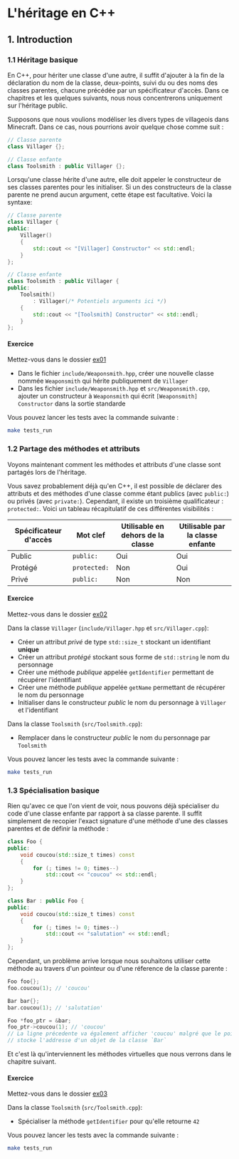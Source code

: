 # L'héritage en C++

## 1. Introduction

### 1.1 Héritage basique

En C++, pour hériter une classe d'une autre, il suffit d'ajouter à la fin de la déclaration du nom de la classe, deux-points, suivi du ou des noms des classes parentes, chacune précédée par un spécificateur d'accès. Dans ce chapitres et les quelques suivants, nous nous concentrerons uniquement sur l'héritage public.

Supposons que nous voulions modéliser les divers types de villageois dans Minecraft. Dans ce cas, nous pourrions avoir quelque chose comme suit :

```cpp
// Classe parente
class Villager {};

// Classe enfante
class Toolsmith : public Villager {};
```

Lorsqu'une classe hérite d'une autre, elle doit appeler le constructeur de ses classes parentes pour les initialiser. Si un des constructeurs de la classe parente ne prend aucun argument, cette étape est facultative. Voici la syntaxe:

```cpp
// Classe parente
class Villager {
public:
    Villager()
    {
        std::cout << "[Villager] Constructor" << std::endl;
    }
};

// Classe enfante
class Toolsmith : public Villager {
public:
    Toolsmith()
        : Villager(/* Potentiels arguments ici */)
    {
        std::cout << "[Toolsmith] Constructor" << std::endl;
    }
};
```

#### Exercice

Mettez-vous dans le dossier [ex01](ex01)

- Dans le fichier `include/Weaponsmith.hpp`, créer une nouvelle classe nommée `Weaponsmith` qui hérite publiquement de `Villager`
- Dans les fichier `include/Weaponsmith.hpp` et `src/Weaponsmith.cpp`, ajouter un constructeur à `Weaponsmith` qui écrit `[Weaponsmith] Constructor` dans la sortie standarde

Vous pouvez lancer les tests avec la commande suivante :

```bash
make tests_run
```

### 1.2 Partage des méthodes et attributs

Voyons maintenant comment les méthodes et attributs d'une classe sont partagés lors de l'héritage.

Vous savez probablement déjà qu'en C++, il est possible de déclarer des attributs et des méthodes d'une classe comme étant publics (avec `public:`) ou privés (avec `private:`). Cependant, il existe un troisième qualificateur : `protected:`. Voici un tableau récapitulatif de ces différentes visibilités :

| Spécificateur d'accès | Mot clef | Utilisable en dehors de la classe | Utilisable par la classe enfante |
|-----------------------|----------|-----------------------------------|----------------------------------|
| Public | `public:` | Oui | Oui |
| Protégé | `protected:` | Non | Oui |
| Privé | `public:` | Non | Non |

#### Exercice

Mettez-vous dans le dossier [ex02](ex02)

Dans la classe `Villager` (`include/Villager.hpp` et `src/Villager.cpp`):
- Créer un attribut *privé* de type `std::size_t` stockant un identifiant **unique**
- Créer un attribut *protégé* stockant sous forme de `std::string` le nom du personnage
- Créer une méthode *publique* appelée `getIdentifier` permettant de récupérer l'identifiant
- Créer une méthode *publique* appelée `getName` permettant de récupérer le nom du personnage
- Initialiser dans le constructeur *public* le nom du personnage à `Villager` et l'identifiant

Dans la classe `Toolsmith` (`src/Toolsmith.cpp`):
- Remplacer dans le constructeur *public* le nom du personnage par `Toolsmith`

Vous pouvez lancer les tests avec la commande suivante :

```bash
make tests_run
```

### 1.3 Spécialisation basique

Rien qu'avec ce que l'on vient de voir, nous pouvons déjà spécialiser du code d'une classe enfante par rapport à sa classe parente. Il suffit simplement de recopier l'exact signature d'une méthode d'une des classes parentes et de définir la méthode :

```cpp
class Foo {
public:
    void coucou(std::size_t times) const
    {
        for (; times != 0; times--)
            std::cout << "coucou" << std::endl;
    }
};

class Bar : public Foo {
public:
    void coucou(std::size_t times) const
    {
        for (; times != 0; times--)
            std::cout << "salutation" << std::endl;
    }
};
```

Cependant, un problème arrive lorsque nous souhaitons utiliser cette méthode au travers d'un pointeur ou d'une réference de la classe parente :

```cpp
Foo foo{};
foo.coucou(1); // 'coucou'

Bar bar{};
bar.coucou(1); // 'salutation'

Foo *foo_ptr = &bar;
foo_ptr->coucou(1); // 'coucou'
// La ligne précedente va également afficher 'coucou' malgré que le pointeur
// stocke l'addresse d'un objet de la classe `Bar`
```

Et c'est là qu'interviennent les méthodes virtuelles que nous verrons dans le chapitre suivant.

#### Exercice

Mettez-vous dans le dossier [ex03](ex03)

Dans la classe `Toolsmith` (`src/Toolsmith.cpp`):
- Spécialiser la méthode `getIdentifier` pour qu'elle retourne `42`

Vous pouvez lancer les tests avec la commande suivante :

```bash
make tests_run
```
